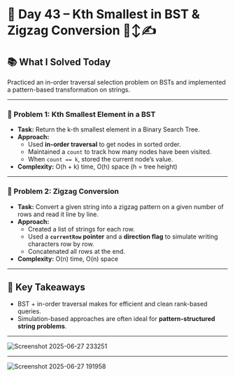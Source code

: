 # 🚀 Day 43 – Kth Smallest in BST & Zigzag Conversion 🌳↕️✍️

## 📚 What I Solved Today

Practiced an in-order traversal selection problem on BSTs and implemented a pattern-based transformation on strings.

---

### 🧠 Problem 1: Kth Smallest Element in a BST
- **Task:** Return the k-th smallest element in a Binary Search Tree.
- **Approach:**  
  - Used **in-order traversal** to get nodes in sorted order.  
  - Maintained a `count` to track how many nodes have been visited.  
  - When `count == k`, stored the current node’s value.
- **Complexity:** O(h + k) time, O(h) space (h = tree height)

---

### 🧠 Problem 2: Zigzag Conversion
- **Task:** Convert a given string into a zigzag pattern on a given number of rows and read it line by line.
- **Approach:**  
  - Created a list of strings for each row.  
  - Used a **`currentRow` pointer** and a **direction flag** to simulate writing characters row by row.  
  - Concatenated all rows at the end.
- **Complexity:** O(n) time, O(n) space

---

## 🧠 Key Takeaways

- BST + in-order traversal makes for efficient and clean rank-based queries.  
- Simulation-based approaches are often ideal for **pattern-structured string problems**.

---
![Screenshot 2025-06-27 233251](https://github.com/user-attachments/assets/7d1acf3a-c9c4-466c-98ca-3d4db066061a)

---

![Screenshot 2025-06-27 191958](https://github.com/user-attachments/assets/9f3926ca-9d39-46e5-b8e1-62ee3bc4f64f)
